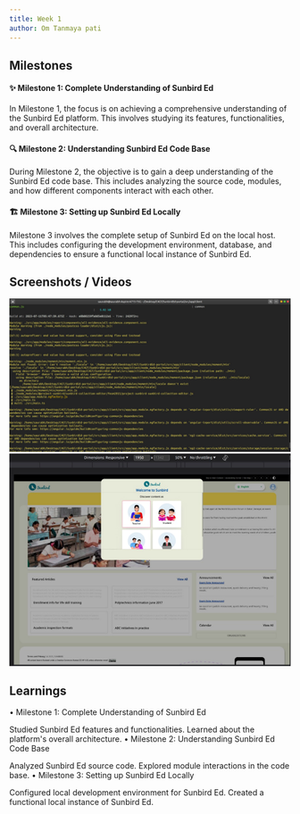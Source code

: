 ```yaml
---
title: Week 1
author: Om Tanmaya pati
---
```


## Milestones
#### ✨ Milestone 1: Complete Understanding of Sunbird Ed
In Milestone 1, the focus is on achieving a comprehensive understanding of the Sunbird Ed platform. This involves studying its features, functionalities, and overall architecture.
#### 🔍 Milestone 2: Understanding Sunbird Ed Code Base
During Milestone 2, the objective is to gain a deep understanding of the Sunbird Ed code base. This includes analyzing the source code, modules, and how different components interact with each other.
#### 🏗️ Milestone 3: Setting up Sunbird Ed Locally
Milestone 3 involves the complete setup of Sunbird Ed on the local host. This includes configuring the development environment, database, and dependencies to ensure a functional local instance of Sunbird Ed.

## Screenshots / Videos 
 ![Alt text](../assets/image2.jpg)
 ![Alt text](../assets/image-1.png)



 


## Learnings
• Milestone 1: Complete Understanding of Sunbird Ed

Studied Sunbird Ed features and functionalities.
Learned about the platform's overall architecture.
• Milestone 2: Understanding Sunbird Ed Code Base

Analyzed Sunbird Ed source code.
Explored module interactions in the code base.
• Milestone 3: Setting up Sunbird Ed Locally

Configured local development environment for Sunbird Ed.
Created a functional local instance of Sunbird Ed.